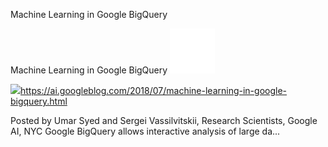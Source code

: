 Machine Learning in Google BigQuery

Machine Learning in Google BigQuery
![](../_resources/cd011328fa6bbb3e83043683ed88b769.png)

![](../_resources/f12145c5fa15a0084a400dee43de6218.png)https://ai.googleblog.com/2018/07/machine-learning-in-google-bigquery.html

Posted by Umar Syed and Sergei Vassilvitskii, Research Scientists, Google AI, NYC Google BigQuery allows interactive analysis of large da...